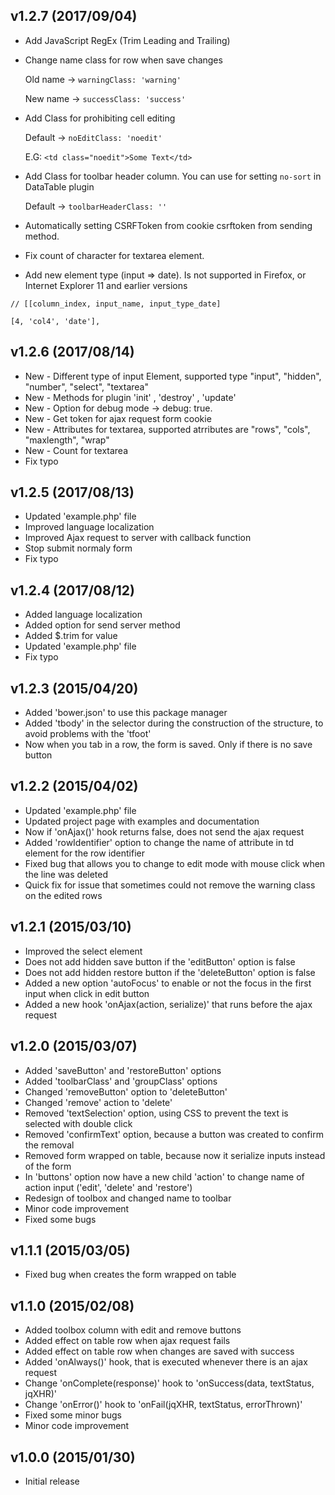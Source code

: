 v1.2.7 (2017/09/04)
-------------------
- Add JavaScript RegEx (Trim Leading and Trailing)
- Change name class for row when save changes
  
  Old name -> `warningClass: 'warning'`
  
  New name -> `successClass: 'success'`
  
- Add Class for prohibiting cell editing
  
  Default -> `noEditClass: 'noedit'`
  
  E.G: `<td class="noedit">Some Text</td>`
  
 - Add Class for toolbar header column. You can use for setting `no-sort` in DataTable plugin 
 
    Default -> `toolbarHeaderClass: ''`
  
- Automatically setting CSRFToken from cookie csrftoken from sending method.
- Fix count of character for textarea element.
- Add new element type (input => date). Is not supported in Firefox, or Internet Explorer 11 and earlier versions

```
// [[column_index, input_name, input_type_date]

[4, 'col4', 'date'],
```


v1.2.6 (2017/08/14)
-------------------
- New - Different type of input Element, supported type "input", "hidden", "number", "select", "textarea"
- New - Methods for plugin 'init' , 'destroy' ,  'update'
- New - Option for debug mode -> debug: true.
- New - Get token for ajax request form cookie
- New - Attributes for textarea, supported atrributes are "rows", "cols", "maxlength", "wrap"
- New - Count for textarea
- Fix typo

v1.2.5 (2017/08/13)
-------------------
- Updated 'example.php' file
- Improved language localization
- Improved Ajax request to server with callback function
- Stop submit normaly form
- Fix typo

v1.2.4 (2017/08/12)
-------------------
- Added language localization
- Added option for send server method
- Added $.trim for value
- Updated 'example.php' file
- Fix typo

v1.2.3 (2015/04/20)
-------------------
- Added 'bower.json' to use this package manager
- Added 'tbody' in the selector during the construction of the structure, to avoid problems with the 'tfoot'
- Now when you tab in a row, the form is saved. Only if there is no save button

v1.2.2 (2015/04/02)
-------------------
- Updated 'example.php' file
- Updated project page with examples and documentation
- Now if 'onAjax()' hook returns false, does not send the ajax request
- Added 'rowIdentifier' option to change the name of attribute in td element for the row identifier
- Fixed bug that allows you to change to edit mode with mouse click when the line was deleted
- Quick fix for issue that sometimes could not remove the warning class on the edited rows

v1.2.1 (2015/03/10)
-------------------
- Improved the select element
- Does not add hidden save button if the 'editButton' option is false
- Does not add hidden restore button if the 'deleteButton' option is false
- Added a new option 'autoFocus' to enable or not the focus in the first input when click in edit button
- Added a new hook 'onAjax(action, serialize)' that runs before the ajax request

v1.2.0 (2015/03/07)
-------------------
- Added 'saveButton' and 'restoreButton' options
- Added 'toolbarClass' and 'groupClass' options
- Changed 'removeButton' option to 'deleteButton'
- Changed 'remove' action to 'delete'
- Removed 'textSelection' option, using CSS to prevent the text is selected with double click
- Removed 'confirmText' option, because a button was created to confirm the removal
- Removed form wrapped on table, because now it serialize inputs instead of the form
- In 'buttons' option now have a new child 'action' to change name of action input ('edit', 'delete' and 'restore')
- Redesign of toolbox and changed name to toolbar
- Minor code improvement
- Fixed some bugs

v1.1.1 (2015/03/05)
-------------------
- Fixed bug when creates the form wrapped on table

v1.1.0 (2015/02/08)
-------------------
- Added toolbox column with edit and remove buttons
- Added effect on table row when ajax request fails
- Added effect on table row when changes are saved with success
- Added 'onAlways()' hook, that is executed whenever there is an ajax request
- Change 'onComplete(response)' hook to 'onSuccess(data, textStatus, jqXHR)'
- Change 'onError()' hook to 'onFail(jqXHR, textStatus, errorThrown)'
- Fixed some minor bugs
- Minor code improvement

v1.0.0 (2015/01/30)
-------------------
- Initial release